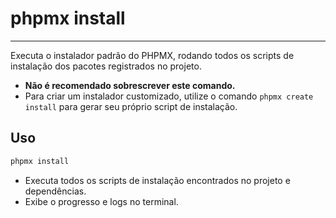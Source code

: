 # phpmx install

---

Executa o instalador padrão do PHPMX, rodando todos os scripts de instalação dos pacotes registrados no projeto.

- **Não é recomendado sobrescrever este comando.**
- Para criar um instalador customizado, utilize o comando `phpmx create install` para gerar seu próprio script de instalação.

## Uso

```sh
phpmx install
```

- Executa todos os scripts de instalação encontrados no projeto e dependências.
- Exibe o progresso e logs no terminal.
